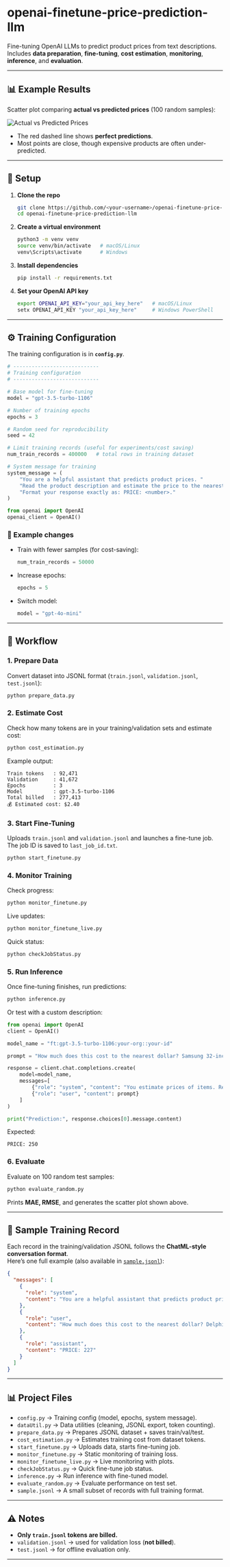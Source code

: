 # openai-finetune-price-prediction-llm

Fine-tuning OpenAI LLMs to predict product prices from text descriptions.  
Includes **data preparation**, **fine-tuning**, **cost estimation**, **monitoring**, **inference**, and **evaluation**.

---

## 📊 Example Results

Scatter plot comparing **actual vs predicted prices** (100 random samples):  

![Actual vs Predicted Prices](actual_vs_predicted.png)

- The red dashed line shows **perfect predictions**.  
- Most points are close, though expensive products are often under-predicted.  

---

## 🔧 Setup

1. **Clone the repo**

   ```bash
   git clone https://github.com/<your-username>/openai-finetune-price-prediction-llm.git
   cd openai-finetune-price-prediction-llm
   ```

2. **Create a virtual environment**

   ```bash
   python3 -m venv venv
   source venv/bin/activate   # macOS/Linux
   venv\Scripts\activate      # Windows
   ```

3. **Install dependencies**

   ```bash
   pip install -r requirements.txt
   ```

4. **Set your OpenAI API key**

   ```bash
   export OPENAI_API_KEY="your_api_key_here"   # macOS/Linux
   setx OPENAI_API_KEY "your_api_key_here"     # Windows PowerShell
   ```

---

## ⚙️ Training Configuration

The training configuration is in **`config.py`**.  

```python
# ----------------------------
# Training configuration
# ----------------------------

# Base model for fine-tuning
model = "gpt-3.5-turbo-1106"

# Number of training epochs
epochs = 3

# Random seed for reproducibility
seed = 42

# Limit training records (useful for experiments/cost saving)
num_train_records = 400000   # total rows in training dataset

# System message for training
system_message = (
    "You are a helpful assistant that predicts product prices. "
    "Read the product description and estimate the price to the nearest dollar. "
    "Format your response exactly as: PRICE: <number>."
)

from openai import OpenAI
openai_client = OpenAI()
```

### 🔹 Example changes
- Train with fewer samples (for cost-saving):
  ```python
  num_train_records = 50000
  ```
- Increase epochs:
  ```python
  epochs = 5
  ```
- Switch model:
  ```python
  model = "gpt-4o-mini"
  ```

---

## 📂 Workflow

### 1. Prepare Data
Convert dataset into JSONL format (`train.jsonl`, `validation.jsonl`, `test.jsonl`):

```bash
python prepare_data.py
```

### 2. Estimate Cost
Check how many tokens are in your training/validation sets and estimate cost:

```bash
python cost_estimation.py
```

Example output:
```
Train tokens   : 92,471
Validation     : 41,672
Epochs         : 3
Model          : gpt-3.5-turbo-1106
Total billed   : 277,413
💰 Estimated cost: $2.40
```

### 3. Start Fine-Tuning
Uploads `train.jsonl` and `validation.jsonl` and launches a fine-tune job.  
The job ID is saved to `last_job_id.txt`.

```bash
python start_finetune.py
```

### 4. Monitor Training
Check progress:
```bash
python monitor_finetune.py
```

Live updates:
```bash
python monitor_finetune_live.py
```

Quick status:
```bash
python checkJobStatus.py
```

### 5. Run Inference
Once fine-tuning finishes, run predictions:

```bash
python inference.py
```

Or test with a custom description:

```python
from openai import OpenAI
client = OpenAI()

model_name = "ft:gpt-3.5-turbo-1106:your-org::your-id"

prompt = "How much does this cost to the nearest dollar? Samsung 32-inch LED Monitor, Full HD, HDMI & VGA ports, Slim Design"

response = client.chat.completions.create(
    model=model_name,
    messages=[
        {"role": "system", "content": "You estimate prices of items. Reply only with the price, no explanation."},
        {"role": "user", "content": prompt}
    ]
)

print("Prediction:", response.choices[0].message.content)
```

Expected:
```
PRICE: 250
```

### 6. Evaluate
Evaluate on 100 random test samples:

```bash
python evaluate_random.py
```

Prints **MAE, RMSE**, and generates the scatter plot shown above.

---

## 📑 Sample Training Record

Each record in the training/validation JSONL follows the **ChatML-style conversation format**.  
Here’s one full example (also available in [`sample.jsonl`](sample.jsonl)):

```json
{
  "messages": [
    {
      "role": "system",
      "content": "You are a helpful assistant that predicts product prices. Read the product description and estimate the price to the nearest whole dollar. Format your response exactly as: PRICE: <number>."
    },
    {
      "role": "user",
      "content": "How much does this cost to the nearest dollar? Delphi FG0166 Fuel Pump Module Delphi brings 80 years of OE Heritage into each Delphi pump, ensuring quality and fitment for each Delphi part. Part is validated, tested and matched to the right vehicle application Delphi brings 80 years of OE Heritage into each Delphi assembly, ensuring quality and fitment for each Delphi part Always be sure to check and clean fuel tank to avoid unnecessary returns Rigorous OE-testing ensures the pump can withstand extreme temperatures Brand Delphi, Fit Type Vehicle Specific Fit, Dimensions LxWxH 19.7 x 7.7 x 5.1 inches, Weight 2.2 Pounds, Auto Part Position Unknown, Operation Mode Mechanical, Manufacturer Delphi, Model FUEL PUMP, Dimensions 19.7"
    },
    {
      "role": "assistant",
      "content": "PRICE: 227"
    }
  ]
}
```

---

## 📊 Project Files

- `config.py` → Training config (model, epochs, system message).  
- `dataUtil.py` → Data utilities (cleaning, JSONL export, token counting).  
- `prepare_data.py` → Prepares JSONL dataset + saves train/val/test.  
- `cost_estimation.py` → Estimates training cost from dataset tokens.  
- `start_finetune.py` → Uploads data, starts fine-tuning job.  
- `monitor_finetune.py` → Static monitoring of training loss.  
- `monitor_finetune_live.py` → Live monitoring with plots.  
- `checkJobStatus.py` → Quick fine-tune job status.  
- `inference.py` → Run inference with fine-tuned model.  
- `evaluate_random.py` → Evaluate performance on test set.  
- `sample.jsonl` → A small subset of records with full training format.  

---

## ⚠️ Notes

- **Only `train.jsonl` tokens are billed.**  
- `validation.jsonl` → used for validation loss (**not billed**).  
- `test.jsonl` → for offline evaluation only.  

---
